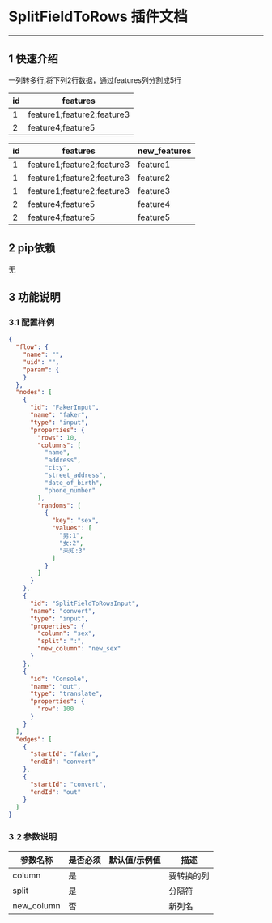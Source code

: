 # SplitFieldToRows 插件文档

___

## 1 快速介绍

一列转多行,将下列2行数据，通过features列分割成5行

| id | features |
|------|------|
|1|    feature1;feature2;feature3|
|2 |    feature4;feature5|

| id | features |new_features|
|------|------|------|
|1    |feature1;feature2;feature3    |feature1|
|1    |feature1;feature2;feature3|    feature2|
|1    |feature1;feature2;feature3    |feature3|
|2    |feature4;feature5    |feature4|
|2    |feature4;feature5|    feature5|

## 2 pip依赖

无

## 3 功能说明

### 3.1 配置样例

```json
{
  "flow": {
    "name": "",
    "uid": "",
    "param": {
    }
  },
  "nodes": [
    {
      "id": "FakerInput",
      "name": "faker",
      "type": "input",
      "properties": {
        "rows": 10,
        "columns": [
          "name",
          "address",
          "city",
          "street_address",
          "date_of_birth",
          "phone_number"
        ],
        "randoms": [
          {
            "key": "sex",
            "values": [
              "男:1",
              "女:2",
              "未知:3"
            ]
          }
        ]
      }
    },
    {
      "id": "SplitFieldToRowsInput",
      "name": "convert",
      "type": "input",
      "properties": {
        "column": "sex",
        "split": ":",
        "new_column": "new_sex"
      }
    },
    {
      "id": "Console",
      "name": "out",
      "type": "translate",
      "properties": {
        "row": 100
      }
    }
  ],
  "edges": [
    {
      "startId": "faker",
      "endId": "convert"
    },
    {
      "startId": "convert",
      "endId": "out"
    }
  ]
}
```

### 3.2 参数说明

| 参数名称 | 是否必须 | 默认值/示例值 | 描述    | 
|------|------|----|-------|
| column  | 是    |  | 要转换的列 |
| split  | 是    |  | 分隔符 |
| new_column  | 否    |  | 新列名 |




